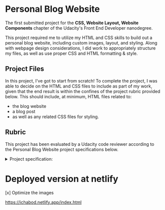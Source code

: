 # Personal Blog Website
The first submitted project for the **CSS, Website Layout, Website Components** chapter of the Udacity's Front End Developer nanodegree.

This project required me to utilize my HTML and CSS skills to build out a personal blog website, including custom images, layout, and styling. Along with webpage design considerations, I did work to appropriately structure my files, as well as use proper CSS and HTML formatting & style.

## Project Files
In this project, I've got to start from scratch! To complete the project, I was able to decide on the HTML and CSS files to include as part of my work, given that the end result is within the confines of the project rubric provided below. This should include, at minimum, HTML files related to:

- the blog website
- a blog post
- as well as any related CSS files for styling.

## Rubric
This project has been evaluated by a Udacity code reviewer according to the Personal Blog Website project specifications below.

<details>
  <summary>Project specification:</summary>
![alt text](http://url/to/img.png)
</details>

# Deployed version at netlify
[x] Optimize the images

https://ichabod.netlify.app/index.html
